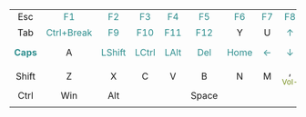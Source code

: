 
|   |   |   |   |   |   |   |   |   |   |   |   |   |       |
|:---:|:---:|:---:|:---:|:---:|:---:|:---:|:---:|:---:|:---:|:---:|:---:|:---:|:---:|
|Esc| <span style="color:#2e8e8e">F1</span> | <span style="color:#2e8e8e">F2</span> | <span style="color:#2e8e8e">F3</span> | <span style="color:#2e8e8e">F4</span> | <span style="color:#2e8e8e">F5</span> | <span style="color:#2e8e8e">F6</span> | <span style="color:#2e8e8e">F7</span> | <span style="color:#2e8e8e">F8</span> | <span style="color:#2e8e8e">F9</span> | <span style="color:#2e8e8e">F10</span> | <span style="color:#2e8e8e">F11</span> | <span style="color:#2e8e8e">F12</span> | Bksp |
|Tab| <span style="color:#2e8e8e">Ctrl+Break</span> | <span style="color:#2e8e8e">F9</span> | <span style="color:#2e8e8e">F10</span> | <span style="color:#2e8e8e">F11</span> | <span style="color:#2e8e8e">F12</span> | Y | U | <span style="color:#2e8e8e">↑</span> | <span style="color:#2e8e8e">Del</span> | P <sub style="color:#7a9121">↑</sub> | [ | ] | \ <span style="color:#2e8e8e">`</span> |
| <span style="color:#2e8e8e">**Caps**</span> | A | <span style="color:#2e8e8e">LShift</span> | <span style="color:#2e8e8e">LCtrl</span> | <span style="color:#2e8e8e">LAlt</span> | <span style="color:#2e8e8e">Del</span> | <span style="color:#2e8e8e">Home</span> | <span style="color:#2e8e8e">←</span> | <span style="color:#2e8e8e">↓</span> | <span style="color:#2e8e8e">→</span> <sub style="color:#7a9121">←</sub> | <span style="color:#2e8e8e">End</span> <sub style="color:#7a9121">↓</sub> | ' <sub style="color:#7a9121">→</sub> | Enter |
| Shift | Z | X | C | V | B | N | M | , <sub style="color:#7a9121">Vol-</sub> | . <sub style="color:#7a9121">Vol+</sub> | / <sub style="color:#7a9121">Mute</sub> |  | <span style="color:#7a9121">**Shift**</span> |
| Ctrl | Win | Alt |  |  |  Space  |  |  | | Alt | Fn | Menu | Ctrl |
|   |   |   |   |   |   |   |   |   |   |   |   |   |       |
